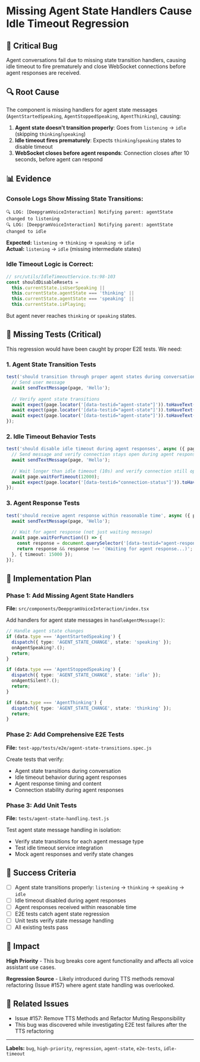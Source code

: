 # Missing Agent State Handlers Cause Idle Timeout Regression

## 🚨 **Critical Bug**

Agent conversations fail due to missing state transition handlers, causing idle timeout to fire prematurely and close WebSocket connections before agent responses are received.

## 🔍 **Root Cause**

The component is missing handlers for agent state messages (`AgentStartedSpeaking`, `AgentStoppedSpeaking`, `AgentThinking`), causing:

1. **Agent state doesn't transition properly**: Goes from `listening` → `idle` (skipping `thinking`/`speaking`)
2. **Idle timeout fires prematurely**: Expects `thinking`/`speaking` states to disable timeout
3. **WebSocket closes before agent responds**: Connection closes after 10 seconds, before agent can respond

## 📊 **Evidence**

### **Console Logs Show Missing State Transitions:**
```
🔍 LOG: [DeepgramVoiceInteraction] Notifying parent: agentState changed to listening
🔍 LOG: [DeepgramVoiceInteraction] Notifying parent: agentState changed to idle
```

**Expected:** `listening` → `thinking` → `speaking` → `idle`  
**Actual:** `listening` → `idle` (missing intermediate states)

### **Idle Timeout Logic is Correct:**
```typescript
// src/utils/IdleTimeoutService.ts:98-103
const shouldDisableResets = 
  this.currentState.isUserSpeaking || 
  this.currentState.agentState === 'thinking' || 
  this.currentState.agentState === 'speaking' || 
  this.currentState.isPlaying;
```

But agent never reaches `thinking` or `speaking` states.

## 🧪 **Missing Tests (Critical)**

This regression would have been caught by proper E2E tests. We need:

### **1. Agent State Transition Tests**
```typescript
test('should transition through proper agent states during conversation', async ({ page }) => {
  // Send user message
  await sendTextMessage(page, 'Hello');
  
  // Verify agent state transitions
  await expect(page.locator('[data-testid="agent-state"]')).toHaveText('thinking');
  await expect(page.locator('[data-testid="agent-state"]')).toHaveText('speaking');
  await expect(page.locator('[data-testid="agent-state"]')).toHaveText('idle');
});
```

### **2. Idle Timeout Behavior Tests**
```typescript
test('should disable idle timeout during agent responses', async ({ page }) => {
  // Send message and verify connection stays open during agent response
  await sendTextMessage(page, 'Hello');
  
  // Wait longer than idle timeout (10s) and verify connection still open
  await page.waitForTimeout(12000);
  await expect(page.locator('[data-testid="connection-status"]')).toHaveText('connected');
});
```

### **3. Agent Response Tests**
```typescript
test('should receive agent response within reasonable time', async ({ page }) => {
  await sendTextMessage(page, 'Hello');
  
  // Wait for agent response (not just waiting message)
  await page.waitForFunction(() => {
    const response = document.querySelector('[data-testid="agent-response"]')?.textContent;
    return response && response !== '(Waiting for agent response...)';
  }, { timeout: 15000 });
});
```

## 🔧 **Implementation Plan**

### **Phase 1: Add Missing Agent State Handlers**

**File:** `src/components/DeepgramVoiceInteraction/index.tsx`

Add handlers for agent state messages in `handleAgentMessage()`:

```typescript
// Handle agent state changes
if (data.type === 'AgentStartedSpeaking') {
  dispatch({ type: 'AGENT_STATE_CHANGE', state: 'speaking' });
  onAgentSpeaking?.();
  return;
}

if (data.type === 'AgentStoppedSpeaking') {
  dispatch({ type: 'AGENT_STATE_CHANGE', state: 'idle' });
  onAgentSilent?.();
  return;
}

if (data.type === 'AgentThinking') {
  dispatch({ type: 'AGENT_STATE_CHANGE', state: 'thinking' });
  return;
}
```

### **Phase 2: Add Comprehensive E2E Tests**

**File:** `test-app/tests/e2e/agent-state-transitions.spec.js`

Create tests that verify:
- Agent state transitions during conversation
- Idle timeout behavior during agent responses  
- Agent response timing and content
- Connection stability during agent responses

### **Phase 3: Add Unit Tests**

**File:** `tests/agent-state-handling.test.js`

Test agent state message handling in isolation:
- Verify state transitions for each agent message type
- Test idle timeout service integration
- Mock agent responses and verify state changes

## 🎯 **Success Criteria**

- [ ] Agent state transitions properly: `listening` → `thinking` → `speaking` → `idle`
- [ ] Idle timeout disabled during agent responses
- [ ] Agent responses received within reasonable time
- [ ] E2E tests catch agent state regression
- [ ] Unit tests verify state message handling
- [ ] All existing tests pass

## 🚨 **Impact**

**High Priority** - This bug breaks core agent functionality and affects all voice assistant use cases.

**Regression Source** - Likely introduced during TTS methods removal refactoring (Issue #157) where agent state handling was overlooked.

## 📝 **Related Issues**

- Issue #157: Remove TTS Methods and Refactor Muting Responsibility
- This bug was discovered while investigating E2E test failures after the TTS refactoring

---

**Labels:** `bug`, `high-priority`, `regression`, `agent-state`, `e2e-tests`, `idle-timeout`
